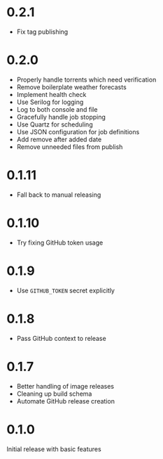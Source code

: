 # 0.2.1

- Fix tag publishing

# 0.2.0

- Properly handle torrents which need verification
- Remove boilerplate weather forecasts
- Implement health check
- Use Serilog for logging
- Log to both console and file
- Gracefully handle job stopping
- Use Quartz for scheduling
- Use JSON configuration for job definitions
- Add remove after added date
- Remove unneeded files from publish

# 0.1.11

- Fall back to manual releasing

# 0.1.10

- Try fixing GitHub token usage

# 0.1.9

- Use `GITHUB_TOKEN` secret explicitly

# 0.1.8

- Pass GitHub context to release

# 0.1.7

- Better handling of image releases
- Cleaning up build schema
- Automate GitHub release creation

# 0.1.0

Initial release with basic features
